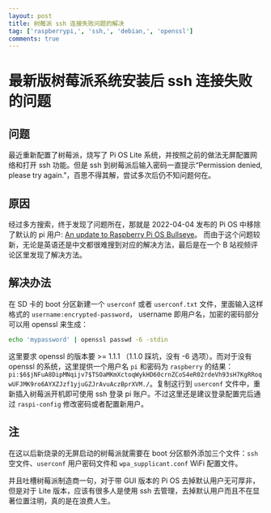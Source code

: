 ```yaml
---
layout: post
title: 树莓派 ssh 连接失败问题的解决
tag: ['raspberrypi,', 'ssh,', 'debian,', 'openssl']
comments: true
---
```


# 最新版树莓派系统安装后 ssh 连接失败的问题

## 问题

最近重新配置了树莓派，烧写了 Pi OS Lite 系统，并按照之前的做法无屏配置网络和打开 ssh 功能。但是 ssh 到树莓派后输入密码一直提示“Permission denied, please try again.”，百思不得其解，尝试多次后仍不知问题何在。

## 原因

经过多方搜索，终于发现了问题所在，那就是 2022-04-04 发布的 Pi OS 中移除了默认的 pi 用户: [An update to Raspberry Pi OS Bullseye](https://www.raspberrypi.com/news/raspberry-pi-bullseye-update-april-2022/)。 而由于这个问题较新，无论是英语还是中文都很难搜到对应的解决方法，最后是在一个 B 站视频评论区里发现了解决方法。

## 解决办法

在 SD 卡的 boot 分区新建一个 `userconf` 或者 `userconf.txt` 文件，里面输入这样格式的 `username:encrypted-password`， username 即用户名，加密的密码部分可以用 openssl 来生成：

```bash
echo 'mypassword' | openssl passwd -6 -stdin
```

这里要求 openssl 的版本要 >= 1.1.1 （1.1.0 踩坑，没有 -6 选项）。而对于没有 openssl 的系统，这里提供一个用户名 `pi` 和密码为 `raspberry` 的结果：`pi:$6$jNFuA8DipMNqijv7$TSOaMKmXctoqWykHD60crnZCoS4eR02rdeVh93sH7KgRRoqwUFJMK9ro6AYXZJzf1yjuGZJrAvuAczBprXVM./`。复制这行到 `userconf` 文件中，重新插入树莓派开机即可使用 ssh 登录 pi 账户。不过这里还是建议登录配置完后通过 `raspi-config` 修改密码或者配置新用户。

## 注

在这以后新烧录的无屏启动的树莓派就需要在 boot 分区额外添加三个文件：`ssh` 空文件、`userconf` 用户密码文件和 `wpa_supplicant.conf` WiFi 配置文件。

并且吐槽树莓派制造商一句，对于带 GUI 版本的 Pi OS 去掉默认用户无可厚非，但是对于 Lite 版本，应该有很多人是使用 ssh 去管理，去掉默认用户而且不在显著位置注明，真的是在浪费人生。